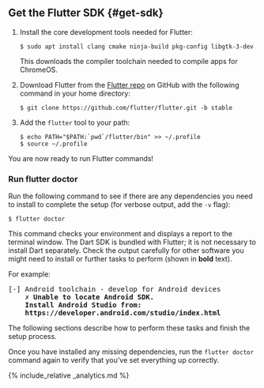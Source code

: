 ## Get the Flutter SDK {#get-sdk}

 1. Install the core development tools needed for Flutter:

    ```terminal
    $ sudo apt install clang cmake ninja-build pkg-config libgtk-3-dev
    ```

    This downloads the compiler toolchain needed
    to compile apps for ChromeOS.

 1. Download Flutter from the [Flutter repo][]
    on GitHub with the following command in your home directory:

    ```terminal
    $ git clone https://github.com/flutter/flutter.git -b stable
    ```

 1. Add the `flutter` tool to your path:

    ```terminal
    $ echo PATH="$PATH:`pwd`/flutter/bin" >> ~/.profile
    $ source ~/.profile
    ```

You are now ready to run Flutter commands!

### Run flutter doctor

Run the following command to see if there are any dependencies you need to
install to complete the setup (for verbose output, add the `-v` flag):

```terminal
$ flutter doctor
```

This command checks your environment and displays a report to the terminal
window. The Dart SDK is bundled with Flutter; it is not necessary to install
Dart separately. Check the output carefully for other software you might
need to install or further tasks to perform (shown in **bold** text).

For example:

<pre>
[-] Android toolchain - develop for Android devices
    <strong>✗ Unable to locate Android SDK.
    Install Android Studio from:
    https://developer.android.com/studio/index.html</strong>
</pre>

The following sections describe how to perform these tasks and finish the setup
process.

Once you have installed any missing dependencies, run the `flutter doctor`
command again to verify that you’ve set everything up correctly.

{% include_relative _analytics.md %}

[Flutter repo]: {{site.repo.flutter}}
